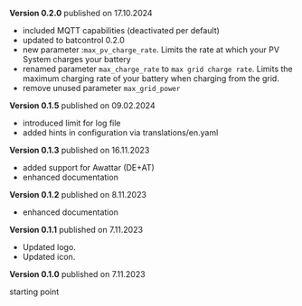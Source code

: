 **Version 0.2.0** published on 17.10.2024
- included MQTT capabilities (deactivated per default)
- updated to batcontrol 0.2.0
- new parameter :`max_pv_charge_rate`. Limits the rate at which your PV System charges your battery
- renamed parameter `max_charge_rate` to `max grid charge rate`. Limits the maximum charging rate of your battery when charging from the grid. 
- remove unused parameter `max_grid_power`

**Version 0.1.5** published on 09.02.2024

- introduced limit for log file
- added hints in configuration via translations/en.yaml

**Version 0.1.3** published on 16.11.2023

- added support for Awattar (DE+AT)
- enhanced documentation

**Version 0.1.2** published on 8.11.2023

- enhanced documentation

**Version 0.1.1** published on 7.11.2023

- Updated logo.
- Updated icon.

**Version 0.1.0** published on 7.11.2023

starting point
